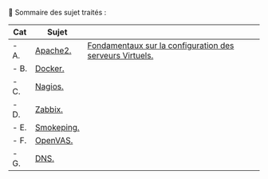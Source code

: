 👋 Sommaire des sujet traités :

| Cat | Sujet |       |
|------|------|-------|
| - A. | [Apache2.](https://github.com/0xCyberLiTech/Apache2) | [Fondamentaux sur la configuration des serveurs Virtuels.](https://github.com/0xCyberLiTech/Apache2/blob/main/README.md) |  |
| - B. | [Docker.](https://github.com/0xCyberLiTech/Docker) |  |
| - C. | [Nagios.](https://github.com/0xCyberLiTech/Nagios) |  |
| - D. | [Zabbix.](https://github.com/0xCyberLiTech/Zabbix) |  |
| - E. | [Smokeping.](https://github.com/0xCyberLiTech/Smokeping) |  |
| - F. | [OpenVAS.](https://github.com/0xCyberLiTech/OpenVAS) |  |
| - G. | [DNS.](https://github.com/0xCyberLiTech/DNS) |  |
